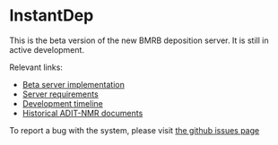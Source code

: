 # InstantDep

This is the beta version of the new BMRB deposition server. It is still in active development.

Relevant links:
* [Beta server implementation](https://dev-bmrbdep.bmrb.wisc.edu/) 
* [Server requirements](specification/requirements.md)
* [Development timeline](specification/timeline.md)
* [Historical ADIT-NMR documents](specification/macromolecular_system/ADIT-documents)

To report a bug with the system, please visit [the github issues page](https://github.com/uwbmrb/InstantDep/issues)
